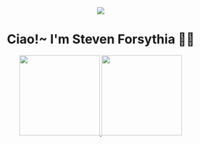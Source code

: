 <p align="center">
<img src="https://user-images.githubusercontent.com/105982460/188270248-5c899a00-7da7-4ae7-b5c3-74fb6597b6e2.gif">
</p>

<div align="center">
  <h1>Ciao!~ I'm Steven Forsythia 😶‍🌫️</h1>
</div>

<div align="center">
<a href="https://github.com/StevenForsythia">
  <img height="180em" src="https://github-readme-stats.vercel.app/api/top-langs/?username=StevenForsythia&theme=radical&layout=compact" />
</a>
<a href="https://github.com/StevenForsythia">
  <img height="180em" src="https://github-readme-stats.vercel.app/api?username=StevenForsythia&show_icons=true&theme=radical" />
</a>
</div>
